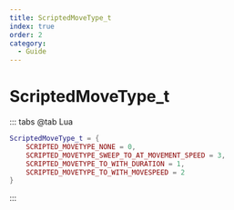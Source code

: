 ```yaml
---
title: ScriptedMoveType_t
index: true
order: 2
category:
  - Guide
---
```


# ScriptedMoveType_t
::: tabs
@tab Lua
```lua
ScriptedMoveType_t = {
    SCRIPTED_MOVETYPE_NONE = 0,
    SCRIPTED_MOVETYPE_SWEEP_TO_AT_MOVEMENT_SPEED = 3,
    SCRIPTED_MOVETYPE_TO_WITH_DURATION = 1,
    SCRIPTED_MOVETYPE_TO_WITH_MOVESPEED = 2
}
```
:::